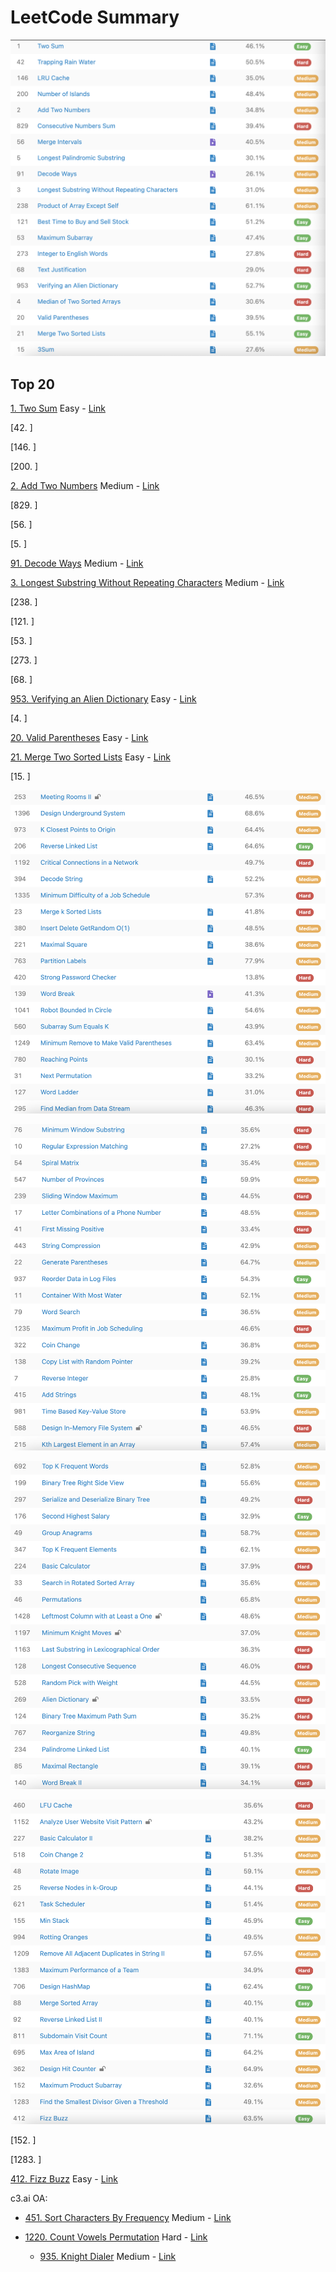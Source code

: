# LeetCode Summary

![rank1-20.png](images/rank1-20.png)

## Top 20

[1. Two Sum](./questions/1.%20Two%20Sum.md)	Easy - [Link](https://leetcode.com/problems/two-sum/)

[42. ]

[146. ]

[200. ]

[2. Add Two Numbers](./questions/2.%20Add%20Two%20Numbers.md)	Medium - [Link](https://leetcode.com/problems/add-two-numbers/)

[829. ]

[56. ]

[5. ]

[91. Decode Ways](./questions/91.%20Decode%20Ways.md)	Medium - [Link](https://leetcode.com/problems/decode-ways/)

[3. Longest Substring Without Repeating Characters](./questions/3.%20Longest%20Substring%20Without%20Repeating%20Characters)	Medium - [Link](https://leetcode.com/problems/longest-substring-without-repeating-characters/) 

[238. ]

[121. ]

[53. ]

[273. ]

[68. ]

[953. Verifying an Alien Dictionary](./questions/953.%20Verifying%20an%20Alien%20Dictionary.md)	Easy - [Link](https://leetcode.com/problems/verifying-an-alien-dictionary/)

[4. ]

[20. Valid Parentheses](./questions/20.%20Valid%20Parentheses.md)	Easy - [Link](https://leetcode.com/problems/valid-parentheses/)

[21. Merge Two Sorted Lists](./questions/21.%20Merge%20Two%20Sorted%20Lists.md)	Easy - [Link](https://leetcode.com/problems/merge-two-sorted-lists/)

[15. ]

![rank21-40.png](images/rank21-40.png)



![rank41-60](images/rank41-60.png)



![rank61-80](images/rank61-80.png)



![rank81-100](images/rank81-100.png)



[152. ]

[1283. ]

[412. Fizz Buzz](./questions/412.%20Fizz%20Buzz.md)	Easy - [Link](https://leetcode.com/problems/fizz-buzz/)







c3.ai OA:

- [451. Sort Characters By Frequency](./questions/451.%20Sort%20Characters%20By%20Frequency.md)	Medium - [Link](https://leetcode.com/problems/sort-characters-by-frequency/)

- [1220. Count Vowels Permutation](./questions/1220.%20Count%20Vowels%20Permutation.md)	Hard - [Link](https://leetcode.com/problems/count-vowels-permutation/)
  - [935. Knight Dialer](./questions/935.%20Knight%20Dialer.md)	Medium - [Link](https://leetcode.com/problems/knight-dialer/)







